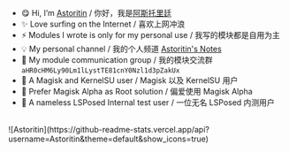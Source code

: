 - 😋 Hi, I’m [Astoritin](https://github.com/Astoritin) / 你好，我是[阿斯托里廷](https://github.com/Astoritin)
- ✨ Love surfing on the Internet / 喜欢上网冲浪
- ⚡ Modules I wrote is only for my personal use / 我写的模块都是自用为主
- 💡 My personal channel / 我的个人频道 [Astoritin's Notes](https://t.me/astoritinn)
- 🎉 My module communication group / 我的模块交流群 `aHR0cHM6Ly90Lm1lLystTE81cnY0Nzl1d3pZakUx`
- 🌱 A Magisk and KernelSU user / Magisk 以及 KernelSU 用户
- 🧨 Prefer Magisk Alpha as Root solution / 偏爱使用 Magisk Alpha
- 🐯 A nameless LSPosed Internal test user / 一位无名 LSPosed 内测用户
<br>
![Astoritin](https://github-readme-stats.vercel.app/api?username=Astoritin&theme=default&show_icons=true)
